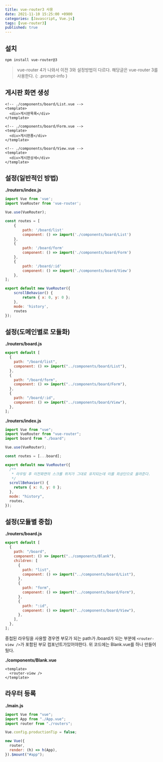 ```yaml
---
title: vue-router3 사용
date: 2021-11-10 15:25:00 +0900
categories: [Javascript, Vue.js]
tags: [vue-router3]
published: true
---
```


## 설치

```bash
npm install vue-router@3
```

<!-- prettier-ignore -->
> vue-router 4가 나와서 이전 3와 설정방법이 다르다. 해당글은 vue-router 3를 사용한다.
{: .prompt-info }

## 게시판 화면 생성

```vue
<!-- ./components/board/List.vue -->
<template>
  <div>게시판목록</div>
</template>

<!-- ./components/board/Form.vue -->
<template>
  <div>게시판폼</div>
</template>

<!-- ./components/board/View.vue -->
<template>
  <div>게시판상세</div>
</template>
```

## 설정(일반적인 방법)

**./routers/index.js**

```javascript
import Vue from 'vue';
import VueRouter from 'vue-router';

Vue.use(VueRouter);

const routes = [
    {
        path: '/board/list'
        component: () => import('./components/board/List')
    },
    {
        path: '/board/form'
        component: () => import('./components/board/Form')
    },
    {
        path: '/board/:id'
        component: () => import('./components/board/View')
    },
];

export default new VueRouter({
    scrollBehavior() {
        return { x: 0, y: 0 };
    },
    mode: 'history',
    routes
});

```

## 설정(도메인별로 모듈화)

**./routers/board.js**

```javascript
export default [
  {
    path: "/board/list",
    component: () => import("../components/board/List"),
  },
  {
    path: "/board/form",
    component: () => import("../components/board/Form"),
  },
  {
    path: "/board/:id",
    component: () => import("../components/board/View"),
  },
];
```

**./routers/index.js**

```javascript
import Vue from "vue";
import VueRouter from "vue-router";
import board from "./board";

Vue.use(VueRouter);

const routes = [...board];

export default new VueRouter({
  /**
   * 라우팅 후 이전화면의 스크롤 위치가 그대로 유지되는데 이를 최상단으로 올려준다.
   */
  scrollBehavior() {
    return { x: 0, y: 0 };
  },
  mode: "history",
  routes,
});
```

## 설정(모듈별 중첩)

**./routers/board.js**

```javascript
export default [
  {
    path: "/board",
    component: () => import("../components/Blank"),
    children: [
      {
        path: "list",
        component: () => import("../components/board/List"),
      },
      {
        path: "form",
        component: () => import("../components/board/Form"),
      },
      {
        path: ":id",
        component: () => import("../components/board/View"),
      },
    ],
  },
];
```

중첩된 라우팅을 사용할 경우엔 부모가 되는 path가 /board가 되는 부분에 `<router-view />`가 포함된 부모 컴포넌트가있어야한다. 위 코드에는 Blank.vue를 하나 만들어뒀다.

**./components/Blank.vue**

```vue
<template>
  <router-view />
</template>
```

## 라우터 등록

**./main.js**

```javascript
import Vue from "vue";
import App from "./App.vue";
import router from "./routers";

Vue.config.productionTip = false;

new Vue({
  router,
  render: (h) => h(App),
}).$mount("#app");
```
